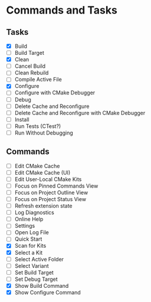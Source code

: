 # Commands and Tasks

## Tasks

- [x] Build
- [ ] Build Target
- [x] Clean
- [ ] Cancel Build
- [ ] Clean Rebuild
- [ ] Compile Active File
- [x] Configure
- [ ] Configure with CMake Debugger
- [ ] Debug
- [ ] Delete Cache and Reconfigure
- [ ] Delete Cache and Reconfigure with CMake Debugger
- [ ] Install
- [ ] Run Tests (CTest?)
- [ ] Run Without Debugging

## Commands

- [ ] Edit CMake Cache
- [ ] Edit CMake Cache (UI)
- [ ] Edit User-Local CMake Kits
- [ ] Focus on Pinned Commands View
- [ ] Focus on Project Outline View
- [ ] Focus on Project Status View
- [ ] Refresh extension state
- [ ] Log Diagnostics
- [ ] Online Help
- [ ] Settings
- [ ] Open Log File
- [ ] Quick Start
- [X] Scan for Kits
- [X] Select a Kit
- [ ] Select Active Folder
- [ ] Select Variant
- [ ] Set Build Target
- [ ] Set Debug Target
- [x] Show Build Command
- [x] Show Configure Command
